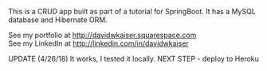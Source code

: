 This is a CRUD app built as part of a tutorial for SpringBoot. 
It has a MySQL database and Hibernate ORM.  

See my portfolio at http://davidwkaiser.squarespace.com  
See my LinkedIn at http://linkedin.com/in/davidwkaiser   

UPDATE (4/26/18) It works, I tested it locally. 
NEXT STEP - deploy to Heroku